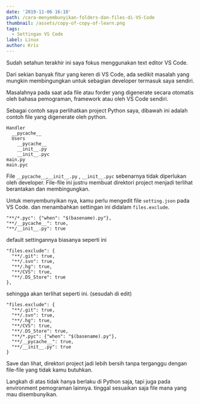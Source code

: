 ```yaml
---
date: '2019-11-06 16:10'
path: /cara-menyembunyikan-folders-dan-files-di-VS-Code
thumbnail: /assets/copy-of-copy-of-learn.png
tags:
  - Settingan VS Code
label: Linux
author: Kris
---
```

Sudah setahun terakhir ini saya fokus menggunakan text editor VS Code.

Dari sekian banyak fitur yang keren di VS Code, ada sedikit masalah yang mungkin membingungkan untuk sebagian developer termasuk saya sendiri. 

Masalahnya pada saat ada file atau forder yang digenerate secara otomatis oleh bahasa pemograman, framework atau oleh VS Code sendiri.

Sebagai contoh saya perlihatkan project Python saya, dibawah ini adalah contoh file yang digenerate oleh python.

```
Handler
  __pycache__
  Users
    __pycache__
    __init__.py
    __init__.pyc
main.py
main.pyc
```

File `__pycache__`,`__init__.py` , `__init__.pyc` sebenarnya tidak diperlukan oleh developer. File-file ini justru membuat direktori project menjadi terlihat berantakan dan membingungkan. 

Untuk menyembunyikan nya, kamu perlu mengedit file `setting.json` pada VS Code. dan menambahkan settingan ini didalam `files.exclude`.

```
"**/*.pyc": {"when": "$(basename).py"}, 
"**/__pycache__": true,
"**/__init__.py": true
```

default settingannya biasanya seperti ini

```
"files.exclude": {
  "**/.git": true,
  "**/.svn": true,
  "**/.hg": true,
  "**/CVS": true,
  "**/.DS_Store": true
},
```

sehingga akan terlihat seperti ini. (sesudah di edit)

```
"files.exclude": {
  "**/.git": true,
  "**/.svn": true,
  "**/.hg": true,
  "**/CVS": true,
  "**/.DS_Store": true,
  "**/*.pyc": {"when": "$(basename).py"}, 
  "**/__pycache__": true,
  "**/__init__.py": true
}
```

Save dan lihat, direktori project jadi lebih bersih tanpa terganggu dengan file-file yang tidak kamu butuhkan.

Langkah di atas tidak hanya berlaku di Python saja, tapi juga pada environment pemograman lainnya. tinggal sesuaikan saja file mana yang mau disembunyikan.
